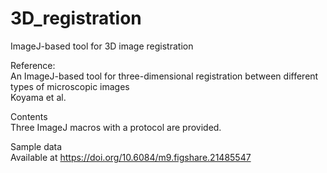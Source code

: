 # 3D_registration
ImageJ-based tool for 3D image registration<br>

Reference:<br>
An ImageJ-based tool for three-dimensional registration between different types of microscopic images<br>
Koyama et al.<br>

Contents<br>
Three ImageJ macros with a protocol are provided.<br>

Sample data<br>
Available at https://doi.org/10.6084/m9.figshare.21485547 



